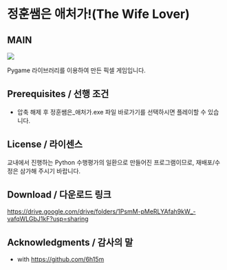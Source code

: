 # 정훈쌤은 애처가!(The Wife Lover)



**MAIN**
-----------
<img src = "https://user-images.githubusercontent.com/52748335/99217075-8cb70f00-281a-11eb-8a78-c2dcf0c9bc83.png">


Pygame 라이브러리를 이용하여 만든 픽셀 게임입니다.




## Prerequisites / 선행 조건

 - 압축 해제 후 정훈쌤은_애처가.exe 파일 바로가기를 선택하시면 플레이할 수 있습니다.
 
 
## License / 라이센스

교내에서 진행하는 Python 수행평가의 일환으로 만들어진 프로그램이므로, 재배포/수정은 삼가해 주시기 바랍니다. 


## Download / 다운로드 링크

https://drive.google.com/drive/folders/1PsmM-pMeRLYAfah9kW_-vafqWLGbJ1kF?usp=sharing


## Acknowledgments / 감사의 말

* with https://github.com/6h15m
